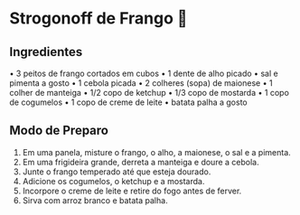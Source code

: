 # Strogonoff de Frango :chicken:

## Ingredientes

• 3 peitos de frango cortados em cubos
• 1 dente de alho picado
• sal e pimenta a gosto
• 1 cebola picada
• 2 colheres (sopa) de maionese
• 1 colher de manteiga
• 1/2 copo de ketchup
• 1/3 copo de mostarda
• 1 copo de cogumelos
• 1 copo de creme de leite
• batata palha a gosto

## Modo de Preparo

1. Em uma panela, misture o frango, o alho, a maionese, o sal e a pimenta.
2. Em uma frigideira grande, derreta a manteiga e doure a cebola.
3. Junte o frango temperado até que esteja dourado.
4. Adicione os cogumelos, o ketchup e a mostarda.
5. Incorpore o creme de leite e retire do fogo antes de ferver.
6. Sirva com arroz branco e batata palha.